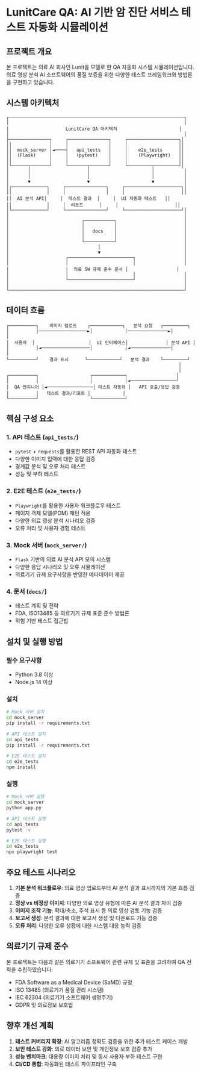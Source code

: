 # LunitCare QA: AI 기반 암 진단 서비스 테스트 자동화 시뮬레이션

## 프로젝트 개요
본 프로젝트는 의료 AI 회사인 Lunit을 모델로 한 QA 자동화 시스템 시뮬레이션입니다. 의료 영상 분석 AI 소프트웨어의 품질 보증을 위한 다양한 테스트 프레임워크와 방법론을 구현하고 있습니다.

## 시스템 아키텍처

```
┌─────────────────────────────────────────────────────────────────┐
│                                                                 │
│                     LunitCare QA 아키텍처                       │
│                                                                 │
├───────────────┐     ┌───────────────┐     ┌───────────────────┐│
││              │     │               │     │                   ││
││  mock_server │◄────┤   api_tests   │     │    e2e_tests      ││
││  (Flask)     │     │   (pytest)    │     │    (Playwright)   ││
││              │     │               │     │                   ││
│└──────┬───────┘     └───────┬───────┘     └─────────┬─────────┘│
│       │                     │                       │           │
│       │                     │                       │           │
│       ▼                     ▼                       ▼           │
│┌─────────────┐     ┌───────────────┐     ┌─────────────────────┐│
││             │     │               │     │                     ││
││  AI 분석 API│     │  테스트 결과  │     │  UI 자동화 테스트   ││
││             │     │  리포트      │     │                     ││
│└─────────────┘     └───────────────┘     └─────────────────────┘│
│                                                                 │
│                           ┌───────────┐                         │
│                           │           │                         │
│                           │   docs    │                         │
│                           │           │                         │
│                           └───────────┘                         │
│                                 │                               │
│                                 ▼                               │
│                     ┌────────────────────────┐                  │
│                     │                        │                  │
│                     │  의료 SW 규제 준수 문서 │                  │
│                     │                        │                  │
│                     └────────────────────────┘                  │
│                                                                 │
└─────────────────────────────────────────────────────────────────┘
```

## 데이터 흐름

```
┌──────────┐    이미지 업로드    ┌────────────┐   분석 요청   ┌─────────┐
│          │──────────────────►│            │───────────────►│         │
│  사용자  │                    │  UI 인터페이스│              │ 분석 API │
│          │◄──────────────────│            │◄───────────────│         │
└──────────┘    결과 표시      └────────────┘   분석 결과    └─────────┘
                                                                │
                                                                │
┌──────────┐                   ┌────────────┐                  │
│          │                   │            │◄─────────────────┘
│  QA 엔지니어 │◄─────────────────│ 테스트 자동화 │   API 호출/응답 검증
│          │   테스트 결과/리포트 │            │
└──────────┘                   └────────────┘
```

## 핵심 구성 요소

### 1. API 테스트 (`api_tests/`)
- `pytest` + `requests`를 활용한 REST API 자동화 테스트
- 다양한 이미지 입력에 대한 응답 검증
- 경계값 분석 및 오류 처리 테스트
- 성능 및 부하 테스트

### 2. E2E 테스트 (`e2e_tests/`)
- `Playwright`를 활용한 사용자 워크플로우 테스트
- 페이지 객체 모델(POM) 패턴 적용
- 다양한 의료 영상 분석 시나리오 검증
- 오류 처리 및 사용자 경험 테스트

### 3. Mock 서버 (`mock_server/`)
- `Flask` 기반의 의료 AI 분석 API 모의 시스템
- 다양한 응답 시나리오 및 오류 시뮬레이션
- 의료기기 규제 요구사항을 반영한 메타데이터 제공

### 4. 문서 (`docs/`)
- 테스트 계획 및 전략
- FDA, ISO13485 등 의료기기 규제 표준 준수 방법론
- 위험 기반 테스트 접근법

## 설치 및 실행 방법

### 필수 요구사항
- Python 3.8 이상
- Node.js 14 이상

### 설치
```bash
# Mock 서버 설치
cd mock_server
pip install -r requirements.txt

# API 테스트 설치
cd api_tests
pip install -r requirements.txt

# E2E 테스트 설치
cd e2e_tests
npm install
```

### 실행
```bash
# Mock 서버 실행
cd mock_server
python app.py

# API 테스트 실행
cd api_tests
pytest -v

# E2E 테스트 실행
cd e2e_tests
npx playwright test
```

## 주요 테스트 시나리오

1. **기본 분석 워크플로우**: 의료 영상 업로드부터 AI 분석 결과 표시까지의 기본 흐름 검증
2. **정상 vs 비정상 이미지**: 다양한 의료 영상 유형에 따른 AI 분석 결과 차이 검증
3. **이미지 조작 기능**: 확대/축소, 주석 표시 등 의료 영상 검토 기능 검증
4. **보고서 생성**: 분석 결과에 대한 보고서 생성 및 다운로드 기능 검증
5. **오류 처리**: 다양한 오류 상황에 대한 시스템 대응 능력 검증

## 의료기기 규제 준수
본 프로젝트는 다음과 같은 의료기기 소프트웨어 관련 규제 및 표준을 고려하여 QA 전략을 수립하였습니다:

- FDA Software as a Medical Device (SaMD) 규정
- ISO 13485 (의료기기 품질 관리 시스템)
- IEC 62304 (의료기기 소프트웨어 생명주기)
- GDPR 및 의료정보 보호법

## 향후 개선 계획

1. **테스트 커버리지 확장**: AI 알고리즘 정확도 검증을 위한 추가 테스트 케이스 개발
2. **보안 테스트 강화**: 의료 데이터 보안 및 개인정보 보호 검증 추가
3. **성능 벤치마크**: 대용량 이미지 처리 및 동시 사용자 부하 테스트 구현
4. **CI/CD 통합**: 자동화된 테스트 파이프라인 구축
